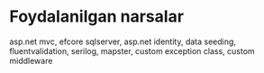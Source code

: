 # Foydalanilgan narsalar
asp.net mvc, efcore sqlserver, asp.net identity, data seeding, fluentvalidation, serilog, mapster, custom exception class, custom middleware
